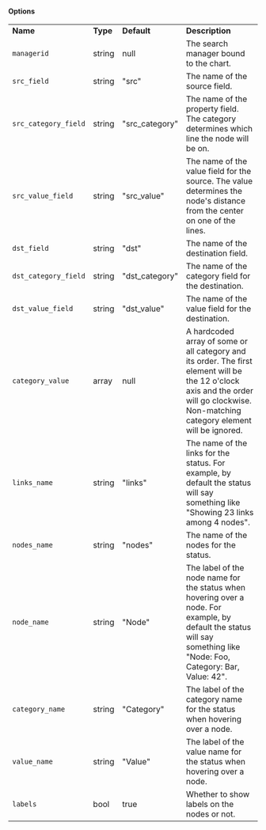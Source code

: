 <h4>Options</h4>
<table class="table table-striped table-bordered">
    <tbody>
    <tr>
        <td>
        <b>Name</b>
        </td>
        <td>
        <b>Type</b>
        </td>
        <td>
        <b>Default</b>
        </td>
        <td>
        <b>Description</b>
        </td>
    </tr>
    <tr>
        <td>
        <code>managerid</code>
        </td>
        <td>string</td>
        <td>null</td>
        <td>The search manager bound to the chart.</td>
    </tr>
    <tr>
        <td>
        <code>src_field</code>
        </td>
        <td>string</td>
        <td>"src"</td>
        <td>The name of the source field.</td>
    </tr>
    <tr>
        <td>
        <code>src_category_field</code>
        </td>
        <td>string</td>
        <td>"src_category"</td>
        <td>The name of the property field. The category determines which line the node will be on.</td>
    </tr>
    <tr>
        <td>
        <code>src_value_field</code>
        </td>
        <td>string</td>
        <td>"src_value"</td>
        <td>The name of the value field for the source. The value determines the node's distance from the center on one of the lines.</td>
    </tr>
    <tr>
        <td>
        <code>dst_field</code>
        </td>
        <td>string</td>
        <td>"dst"</td>
        <td>The name of the destination field.</td>
    </tr>
    <tr>
        <td>
        <code>dst_category_field</code>
        </td>
        <td>string</td>
        <td>"dst_category"</td>
        <td>The name of the category field for the destination.</td>
    </tr>
    <tr>
        <td>
        <code>dst_value_field</code>
        </td>
        <td>string</td>
        <td>"dst_value"</td>
        <td>The name of the value field for the destination.</td>
    </tr>
    <tr>
        <td>
        <code>category_value</code>
        </td>
        <td>array</td>
        <td>null</td>
        <td>A hardcoded array of some or all category and its order. The first element will be the 12 o'clock axis and the order will go clockwise. Non-matching category element will be ignored.</td>
    </tr>
    <tr>
        <td>
        <code>links_name</code>
        </td>
        <td>string</td>
        <td>"links"</td>
        <td>The name of the links for the status. For example, by default the status will say something like "Showing 23 links among 4 nodes".</td>
    </tr>
    <tr>
        <td>
        <code>nodes_name</code>
        </td>
        <td>string</td>
        <td>"nodes"</td>
        <td>The name of the nodes for the status.</td>
    </tr>
    <tr>
        <td>
        <code>node_name</code>
        </td>
        <td>string</td>
        <td>"Node"</td>
        <td>The label of the node name for the status when hovering over a node. For example, by default the status will say something like "Node: Foo, Category: Bar, Value: 42".</td>
    </tr>
    <tr>
        <td>
        <code>category_name</code>
        </td>
        <td>string</td>
        <td>"Category"</td>
        <td>The label of the category name for the status when hovering over a node.</td>
    </tr>
    <tr>
        <td>
        <code>value_name</code>
        </td>
        <td>string</td>
        <td>"Value"</td>
        <td>The label of the value name for the status when hovering over a node.</td>
    </tr>
    <tr>
        <td>
        <code>labels</code>
        </td>
        <td>bool</td>
        <td>true</td>
        <td>Whether to show labels on the nodes or not.</td>
    </tr>
    </tbody>
</table>
